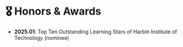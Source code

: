 # 🎖 Honors & Awards
- **2025.01**: Top Ten Outstanding Learning Stars of Harbin Institute of Technology (nominee)